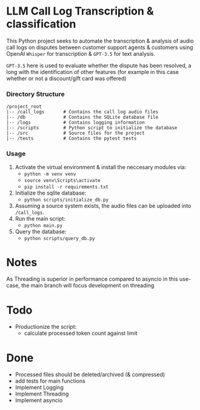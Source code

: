 # LLM Call Log Transcription & classification
This Python project seeks to automate the transcription & analysis of audio call logs on disputes between customer support agents & customers using OpenAI `Whisper` for transcription & `GPT-3.5` for text analysis.

`GPT-3.5` here is used to evaluate whether the dispute has been resolved, a long with the identification of other features (for example in this case whether or not a discount/gift card was offered)

### Directory Structure
```
/project_root
|-- /call_logs       # Contains the call log audio files
|-- /db              # Contains the SQLite database file
|-- /logs            # Contains logging information
|-- /scripts         # Python script to initialize the database
|-- /src             # Source files for the project
|-- /tests           # Contains the pytest tests
```

### Usage
1. Activate the virtual environment & install the neccesary modules via:
   - `python -m venv venv`
   - `source venv\Scripts\activate`
   - `pip install -r requirements.txt`
2. Initialize the sqlite database:
   - `python scripts/initialize_db.py` 
3. Assuming a source system exists, the audio files can be uploaded into `/call_logs`.
4. Run the main script:
   - `python main.py`
5. Query the database:
   - `python scripts/query_db.py`

# Notes
As Threading is superior in performance compared to asyncio in this use-case, the main branch will focus development on threading

# Todo
- Productionize the script:
    - calculate processed token count against limit

# Done
- Processed files should be deleted/archived (& compressed)
- add tests for main functions
- Implement Logging
- Implement Threading
- Implement asyncio